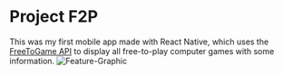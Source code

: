 # Project F2P
This was my first mobile app made with React Native, which uses the [FreeToGame API](https://www.freetogame.com/api-doc) to display all free-to-play computer games with some information.
![Feature-Graphic](https://user-images.githubusercontent.com/61916114/114110944-1b522880-98af-11eb-91d5-b3b1b5122e46.png)
